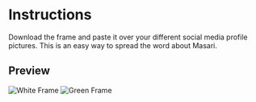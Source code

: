 # Instructions

Download the frame and paste it over your different social media profile pictures. This is an easy way to spread the word about Masari.

## Preview
![White Frame](https://github.com/masari-project/Masari-Marketing/blob/master/Profile%20Picture%20Frames/Masari_Profile_Frame.png)
![Green Frame](https://github.com/masari-project/Masari-Marketing/blob/master/Profile%20Picture%20Frames/Masari_Profile_Frame_Green_Border.png)
&nbsp;
